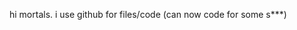 hi mortals. 
i use github for files/code (can now code for some s***)

<!---
err0404/err0404 is a ✨ special ✨ repository because its `README.md` (this file) appears on your GitHub profile.
You can click the Preview link to take a look at your changes.
--->
